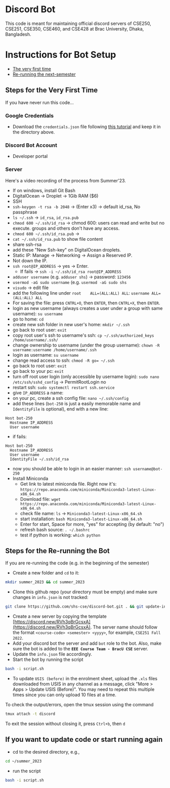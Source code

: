 # Discord Bot

This code is meant for maintaining official discord servers of CSE250, CSE251, CSE350, CSE460, and CSE428 at Brac University, Dhaka, Bangladesh.

# Instructions for Bot Setup
- [The very first time](#steps-for-the-very-first-time)
- [Re-running the next-semester](#steps-for-the-re-running-the-bot)

## Steps for the Very First Time
If you have never run this code...
### Google Credentials
- Download the `credentials.json` file following [this tutorial](https://pygsheets.readthedocs.io/en/stable/authorization.html) and keep it in the directory above.
### Discord Bot Account
- Developer portal
### Server
Here's a video recording of the process from Summer'23.
- If on windows, install Git Bash
- DigitalOcean -> Droplet -> 1Gib RAM ($6)
- SSH
- `ssh-keygen -t rsa -b 2048` -> (Enter x3) -> default id_rsa, No passphrase
- `ls ~/.ssh` -> `id_rsa`, `id_rsa.pub`
- `chmod 600 ~/.ssh/id_rsa` -> chmod 600: users can read and write but no execute. groups and others don't have any access.
- `chmod 600 ~/.ssh/id_rsa.pub` -> 
- `cat ~/.ssh/id_rsa.pub` to show file content
- share ssh-rsa
- add these "New Ssh-key" on DigitalOcean droplets.
- Static IP: Manage -> Networking -> Assign a Reserved IP.
- Not down the IP.
- `ssh root@IP_ADDRESS` -> yes ->  Enter.
  - If fails -> `ssh -i ~/.ssh/id_rsa root@IP_ADDRESS`
- `adduser username` (e.g. `adduser shs`) -> password: `123456`
- `usermod -aG sudo username` (e.g. `usermod -aG sudo shs`
- `visudo` -> edit file
- add the following line under `root    ALL=(ALL:ALL) ALL`: `username ALL=(ALL:ALL) ALL`
- For saving the file: press `CNTRL+O`, then `ENTER`, then `CNTRL+X`, then `ENTER`.
- login as new username (always creates a user under a group with same username): `su username`
- go to home: `cd`
- create new ssh folder in new user's home: `mkdir ~/.ssh`
- go back to root user: `exit`
- copy root user's ssh to username's ssh: `cp ~/.ssh/authorized_keys /home/username/.ssh/`
- change ownership to username (under the group username): `chown -R username:username /home/username/.ssh`
- login as username: `su username`
- change read access to ssh: `chmod -R go= ~/.ssh`
- go back to root user: `exit`
- go back to your pc: `exit`
- turn off root user login (only accessible by username login): `sudo nano /etc/ssh/sshd_config` -> PermitRootLogin no
- restart ssh: `sudo systemctl restart ssh.service`
- give `IP_ADDRESS` a name:
- on your pc, create a ssh config file: `nano ~/.ssh/config` 
- add these lines (`bot-250` is just a easily memorable name and `IdentityFile` is optional), end with a new line:
```
Host bot-250
  Hostname IP_ADDRESS
  User username

```
  - if fails:
```
Host bot-250
  Hostname IP_ADDRESS
  User username
  IdentityFile ~/.ssh/id_rsa

```
- now you should be able to login in an easier manner: `ssh username@bot-250`
- Install Miniconda
  - Get link to latest miniconda file. Right now it's: `https://repo.anaconda.com/miniconda/Miniconda3-latest-Linux-x86_64.sh`
  - Download file: `wget https://repo.anaconda.com/miniconda/Miniconda3-latest-Linux-x86_64.sh`
  - check file name: `ls` -> `Miniconda3-latest-Linux-x86_64.sh`
  - start installation: `bash Miniconda3-latest-Linux-x86_64.sh`
  - Enter for start, Space for more, "yes" for accepting (by default: "no") 
  - refresh bash source: `. ~/.bashrc`
  - test if python is working: `which python`
## Steps for the Re-running the Bot
If you are re-running the code (e.g. in the beginning of the semester)
- Create a new folder and `cd` to it: 
```bash
mkdir summer_2023 && cd summer_2023
```
- Clone this github repo (your directory must be empty) and make sure changes in `info.json` is not tracked: 
```bash
git clone https://github.com/shs-cse/discord-bot.git . && git update-index --skip-worktree info.json
```
- Create a new server by copying the template [https://discord.new/RVh3qBrGcsxA](https://discord.new/RVh3qBrGcsxA). The server name should follow the format `<course-code> <semester> <yyyy>`, for example, `CSE251 Fall 2022`.
- Add your discord bot the server and add `bot` role to the bot. Also, make sure the bot is added to the **`EEE Course Team - BracU CSE`** server.
- Update the `info.json` file accordingly.
- Start the bot by running the script
```bash
bash -i script.sh
```
- To update `USIS (before)` in the enrolment sheet, upload the `.xls` files downloaded from USIS in any channel as a message, click "More > Apps > Update USIS (Before)". You may need to repeat this multiple times since you can only upload 10 files at a time.



To check the output/errors, open the tmux session using the command
```bash
tmux attach -t discord
```
To exit the session without closing it, press `Ctrl+b`, then `d`

## If you want to update code or start running again
- cd to the desired directory, e.g.,
```bash
cd ~/summer_2023
```
- run the script
```bash
bash -i script.sh
```
